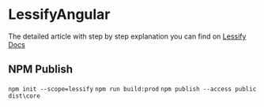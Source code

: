 # LessifyAngular

The detailed article with step by step explanation you can find on [Lessify Docs](https://lessify.io/docs/integration/angular-ngx-translate/)

## NPM Publish

`npm init --scope=lessify`
`npm run build:prod`
`npm publish --access public dist\core`
